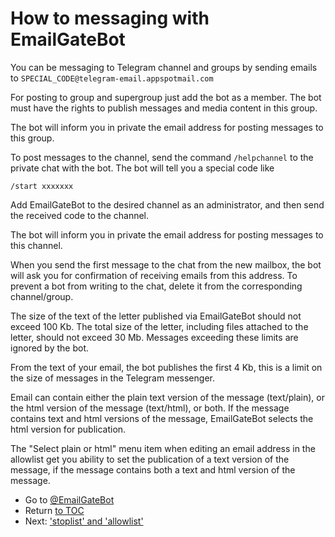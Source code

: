 # How to messaging with EmailGateBot

You can be messaging to Telegram channel and groups by sending emails to `SPECIAL_CODE@telegram-email.appspotmail.com`

For posting to group and supergroup just add the bot as a member.
The bot must have the rights to publish messages and media content in this group.

The bot will inform you in private the email address for posting messages to this group.

To post messages to the channel, send the command `/helpchannel` to the private chat with the bot.
The bot will tell you a special code like
```
/start xxxxxxx
```
Add EmailGateBot to the desired channel as an administrator, and then send the received code to the channel.

The bot will inform you in private the email address for posting messages to this channel.

When you send the first message to the chat from the new mailbox, the bot will ask you for confirmation of receiving emails from this address.
To prevent a bot from writing to the chat, delete it from the corresponding channel/group.

The size of the text of the letter published via EmailGateBot should not exceed 100 Kb. The total size of the letter, including files attached to the letter, should not exceed 30 Mb.
Messages exceeding these limits are ignored by the bot.

From the text of your email, the bot publishes the first 4 Kb, this is a limit on the size of messages in the Telegram messenger.

Email can contain either the plain text version of the message (text/plain), or the html version of the message (text/html), or both.
If the message contains text and html versions of the message, EmailGateBot selects the html version for publication.

The "Select plain or html" menu item when editing an email address in the allowlist get you ability to set the publication of a text version of the message, if the message contains both a text and html version of the message.

- Go to [@EmailGateBot](http://t.me/EmailGateBot?start=utm_KDaxQG000_github-en-messaging)
- Return [to TOC](guide.md)
- Next: ['stoplist' and 'allowlist'](stop_allow_list.md)
